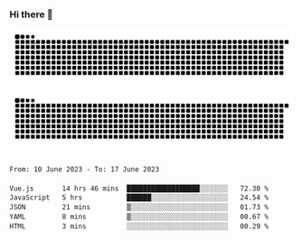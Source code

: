 ### Hi there 👋

![GitHub Snake Light](https://raw.githubusercontent.com/jichangee/jichangee/output/github-snake.svg#gh-light-mode-only)
![GitHub Snake dark](https://raw.githubusercontent.com/jichangee/jichangee/output/github-snake-dark.svg#gh-dark-mode-only)

<!--START_SECTION:waka-->

```txt
From: 10 June 2023 - To: 17 June 2023

Vue.js       14 hrs 46 mins  ██████████████████░░░░░░░   72.30 %
JavaScript   5 hrs           ██████░░░░░░░░░░░░░░░░░░░   24.54 %
JSON         21 mins         ▒░░░░░░░░░░░░░░░░░░░░░░░░   01.73 %
YAML         8 mins          ▒░░░░░░░░░░░░░░░░░░░░░░░░   00.67 %
HTML         3 mins          ░░░░░░░░░░░░░░░░░░░░░░░░░   00.29 %
```

<!--END_SECTION:waka-->

<!--
![GitHub Snake Light](github-snake.svg#gh-light-mode-only)
![GitHub Snake dark](github-snake-dark.svg#gh-dark-mode-only)
-->

<!--
**jichangee/jichangee** is a ✨ _special_ ✨ repository because its `README.md` (this file) appears on your GitHub profile.

Here are some ideas to get you started:

- 🔭 I’m currently working on ...
- 🌱 I’m currently learning ...
- 👯 I’m looking to collaborate on ...
- 🤔 I’m looking for help with ...
- 💬 Ask me about ...
- 📫 How to reach me: ...
- 😄 Pronouns: ...
- ⚡ Fun fact: ...
-->
